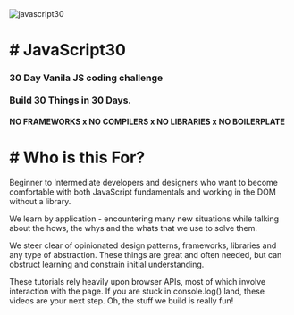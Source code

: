 <img src="https://camo.githubusercontent.com/07ca65497065dd926bd889c53b7b7652f8ef3cbc4320739cf7ebed3c4d34cb2d/68747470733a2f2f6a61766173637269707433302e636f6d2f696d616765732f4a53332d736f6369616c2d73686172652e706e67" alt="javascript30" />
<h1># JavaScript30</h1>
<h3>
  30 Day Vanila JS coding challenge<br><br>
  Build 30 Things in 30 Days.
</h3>
<h4>NO FRAMEWORKS x NO COMPILERS x NO LIBRARIES x NO BOILERPLATE</h4>
<h1># Who is this For?</h1>
<p>
  Beginner to Intermediate developers and designers who want to become comfortable with both JavaScript fundamentals and working in the DOM without a library.
</p>
<p>
  We learn by application - encountering many new situations while talking about the hows, the whys and the whats that we use to solve them.
  
  We steer clear of opinionated design patterns, frameworks, libraries and any type of abstraction. These things are great and often needed, but can obstruct learning and constrain initial understanding.

These tutorials rely heavily upon browser APIs, most of which involve interaction with the page. If you are stuck in console.log() land, these videos are your next step. Oh, the stuff we build is really fun!
</p>
